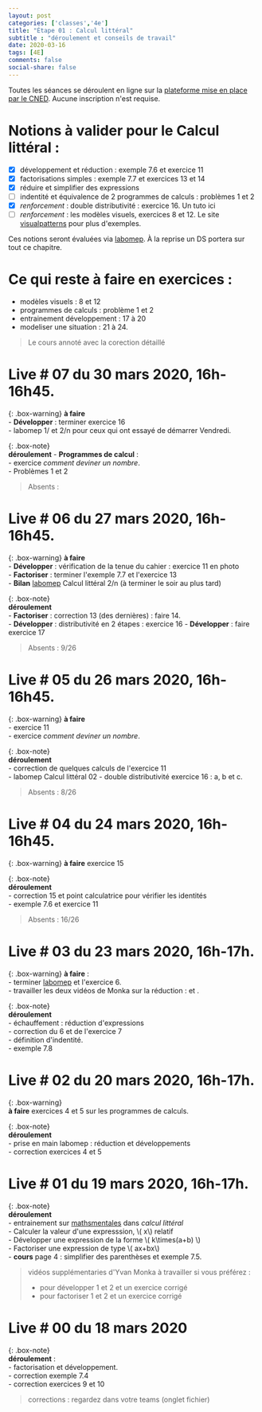```yaml
---
layout: post 
categories: ['classes','4e']
title: "Étape 01 : Calcul littéral"
subtitle : "déroulement et conseils de travail"
date: 2020-03-16
tags: [4E]
comments: false
social-share: false
---
```

Toutes les séances se déroulent en ligne sur la [plateforme mise en place par le CNED](https://eu.bbcollab.com/guest/7ff0892b6f4f418cbdc29ce8a8ea46cb). Aucune inscription n'est requise.

# Notions à valider pour le Calcul littéral :
- [x] développement et réduction :  exemple 7.6  et exercice 11
- [x] factorisations simples : exemple 7.7 et exercices  13 et 14 
- [x] réduire et simplifier des expressions
- [ ] indentité et équivalence de 2 programmes de calculs : problèmes 1 et 2
- [x] *renforcement* : double distributivité : exercice 16. Un tuto ici [<i class="fab fa-youtube"></i>](https://youtu.be/YS-3JI_z2f0)
- [ ] *renforcement* : les modèles visuels, exercices 8 et 12. Le site [visualpatterns](http://www.visualpatterns.org/) pour plus d'exemples.

Ces notions seront évaluées via [labomep](https://labomep.sesamath.net/). À la reprise un DS portera sur tout ce chapitre.

# Ce qui reste à faire en exercices :  
- modèles visuels : 8 et 12  
- programmes de calculs : problème 1 et 2  
- entrainement développement : 17 à 20  
- modeliser une situation : 21 à 24.  

> Le cours annoté avec la corection détaillé [<i class="far fa-file-pdf"></i>](https://drive.google.com/file/d/1xFbyKSH1Jay4LBKKwoho98-TwNd3cMsF/view)

# Live # 07 du 30 mars 2020, 16h-16h45. 

{: .box-warning}
**à faire**  
	- **Développer** : terminer exercice 16  
	- labomep 1/ et 2/n pour ceux qui ont essayé de démarrer Vendredi.

{: .box-note}  
**déroulement** 
	- **Programmes de calcul** :  
		- exercice *comment deviner un nombre*.  
		- Problèmes 1 et 2
		
> Absents : 

# Live # 06 du 27 mars 2020, 16h-16h45.  [<i class="fab fa-youtube"></i>](https://youtu.be/-AlKCsfjNA8) 

{: .box-warning}
**à faire**  
	- **Développer** : vérification de la tenue du cahier : exercice 11 en photo  
	- **Factoriser** : terminer l'exemple 7.7 et l'exercice 13  
	- **Bilan** [labomep](https://labomep.sesamath.net/) Calcul littéral 2/n (à terminer le soir au plus tard)  
	
{: .box-note}  
**déroulement**   
	- **Factoriser** : correction 13 (des dernières) : faire 14.  
	- **Développer** : distributivité en 2 étapes : exercice 16 
	- **Développer** : faire exercice 17 
	
> Absents : 9/26

# Live # 05 du 26 mars 2020, 16h-16h45.  [<i class="fab fa-youtube"></i>](https://youtu.be/cCh9hAQ2Jb8)

{: .box-warning}
**à faire**   
	- exercice 11  
	- exercice *comment deviner un nombre*.

{: .box-note}  
**déroulement**   
	- correction de quelques calculs de l'exercice 11  
	- labomep Calcul littéral 02
	- double distributivité exercice 16 : a, b et c.

> Absents : 8/26

# Live # 04 du 24 mars 2020, 16h-16h45. [<i class="fab fa-youtube"></i>](https://youtu.be/51X2auD35l4)

{: .box-warning}
**à faire** exercice 15  

{: .box-note}  
**déroulement** [<i class="far fa-file-pdf"></i>](https://drive.google.com/file/d/19j4tTJOzVlcL_uztyyieFFZb5uRNh6OV/view)  
	- correction 15 et point calculatrice pour vérifier les identités  
	- exemple 7.6 et exercice 11

> Absents : 16/26

# Live # 03 du 23 mars 2020, 16h-17h. [<i class="fab fa-youtube"></i>](https://youtu.be/5uVCydPwYFE)

{: .box-warning}
**à faire** :  
	- terminer [labomep](https://labomep.sesamath.net/) et l'exercice 6.  
	- travailler les deux vidéos de Monka sur la réduction : [<i class="fab fa-youtube"></i>](https://www.youtube.com/watch?v=qEUb4IU-HiY) et [<i class="fab fa-youtube"></i>](https://youtu.be/Dy0mS7kkAD8).

{: .box-note}   
**déroulement** [<i class="far fa-file-pdf"></i>](https://drive.google.com/file/d/1MT-o6mmFWStxIOj_f9yANdTY5OaifxuR/view)  
	- échauffement : réduction d'expressions  
	- correction du 6 et de l'exercice 7  
	- définition d'indentité.  
	- exemple 7.8
 
# Live # 02 du 20 mars 2020, 16h-17h. [<i class="fab fa-youtube"></i>](https://youtu.be/2JL1E7192FE)

{: .box-warning}  
**à faire** exercices 4 et 5 sur les programmes de calculs.


{: .box-note}  
**déroulement**  [<i class="far fa-file-pdf"></i>](https://drive.google.com/file/d/1lNz2tGyJjE6Ac_3qnxUSKPOSL1WvaSgg/view)  
	- prise en main labomep : réduction et développements  
	- correction exercices 4 et 5 


# Live # 01 du 19 mars 2020, 16h-17h. [<i class="fab fa-youtube"></i>](https://youtu.be/4_qFfFEyoAk)

{: .box-note}  
**déroulement** [<i class="far fa-file-pdf"></i>](https://drive.google.com/file/d/1qHDIV4pF-OpLkifvguHfeCg5llN2Jw3Z/view)  
	- entrainement sur [mathsmentales](http://mathsmentales.net/) dans *calcul littéral*  
	- Calculer la valeur d'une expresssion, \\( x\\) relatif  
	- Développer une expression de la forme \\( k\times(a+b)  \\)  
	- Factoriser une expression de type \\( ax+bx\\)   
	- **cours** page 4 : simplifier des parenthèses et exemple 7.5.   

> vidéos supplémentaries d'Yvan Monka à travailler si vous préférez :  
> - pour développer 1 [<i class="fab fa-youtube"></i>](https://youtu.be/S_ckQpWzmG8) et 2 [<i class="fab fa-youtube"></i>](https://youtu.be/URNld8xsXgM)  et un exercice corrigé [<i class="fab fa-youtube"></i>](https://youtu.be/7k5kFah3z7w)  
> - pour factoriser 1 [<i class="fab fa-youtube"></i>](https://youtu.be/sr_vOR2ALhw) et 2 [<i class="fab fa-youtube"></i>](https://youtu.be/BaUpx07H0NM) et un exercice corrigé [<i class="fab fa-youtube"></i>](https://youtu.be/8NDOC54YLzg)  
	
# Live # 00 du 18 mars 2020 [<i class="fab fa-youtube"></i>](https://youtu.be/SuLnajYpo8Q) 

{: .box-note}  
**déroulement** : [<i class="far fa-file-pdf"></i>](https://drive.google.com/file/d/1AlfJh_uCt2CagD0hSvGX8wAJA5dylQFx/view)  
	- factorisation et développement.  
	- correction exemple 7.4   
	- correction exercices 9 et 10  

> corrections : regardez dans votre teams (onglet fichier) 
	



